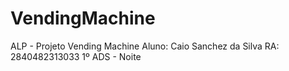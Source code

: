 # VendingMachine
ALP - Projeto Vending Machine
Aluno: Caio Sanchez da Silva
RA: 2840482313033
1º ADS - Noite
